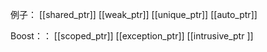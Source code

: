 

例子：
[[shared_ptr]]
[[weak_ptr]]
[[unique_ptr]]
[[auto_ptr]]

Boost：：
[[scoped_ptr]]
[[exception_ptr]]
[[intrusive_ptr ]]
